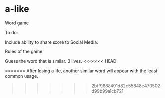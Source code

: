 # a-like
Word game

To do:

Include ability to share score to Social Media.

Rules of the game:

Guess the word that is similar.
3 lives. 
<<<<<<< HEAD

=======
After losing a life, another similar word will appear with the least common usage.
>>>>>>> 2bff9688491d82c55848e470502d99b99a1cb721

